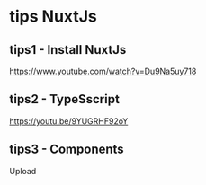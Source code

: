 # tips NuxtJs

## tips1 - Install NuxtJs
https://www.youtube.com/watch?v=Du9Na5uy718

## tips2 - TypeSscript
https://youtu.be/9YUGRHF92oY


## tips3 - Components
Upload